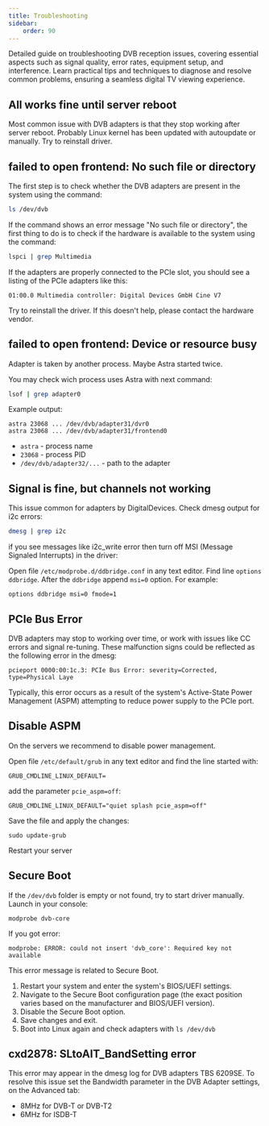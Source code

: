 ```yaml
---
title: Troubleshooting
sidebar:
    order: 90
---
```


Detailed guide on troubleshooting DVB reception issues, covering essential aspects such as signal quality, error rates, equipment setup, and interference. Learn practical tips and techniques to diagnose and resolve common problems, ensuring a seamless digital TV viewing experience.

## All works fine until server reboot

Most common issue with DVB adapters is that they stop working after server reboot.
Probably Linux kernel has been updated with autoupdate or manually.
Try to reinstall driver.

## failed to open frontend: No such file or directory

The first step is to check whether the DVB adapters are present in the system using the command:

```sh
ls /dev/dvb
```

If the command shows an error message "No such file or directory", the first thing to do is to check if the hardware is available to the system using the command:

```sh
lspci | grep Multimedia
```

If the adapters are properly connected to the PCIe slot, you should see a listing of the PCIe adapters like this:

```
01:00.0 Multimedia controller: Digital Devices GmbH Cine V7
```

Try to reinstall the driver. If this doesn't help, please contact the hardware vendor.

## failed to open frontend: Device or resource busy

Adapter is taken by another process. Maybe Astra started twice.

You may check wich process uses Astra with next command:

```sh
lsof | grep adapter0
```

Example output:

```
astra 23068 ... /dev/dvb/adapter31/dvr0
astra 23068 ... /dev/dvb/adapter31/frontend0
```

- `astra` - process name
- `23068` - process PID
- `/dev/dvb/adapter32/...` - path to the adapter

## Signal is fine, but channels not working

This issue common for adapters by DigitalDevices. Check dmesg output for i2c errors:

```sh
dmesg | grep i2c
```

if you see messages like i2c_write error then turn off MSI (Message Signaled Interrupts) in the driver:

Open file `/etc/modprobe.d/ddbridge.conf` in any text editor. Find line `options ddbridge`. After the `ddbridge` append `msi=0` option. For example:

```
options ddbridge msi=0 fmode=1
```

## PCIe Bus Error

DVB adapters may stop to working over time, or work with issues like CC errors and signal re-tuning. These malfunction signs could be reflected as the following error in the dmesg:

```
pcieport 0000:00:1c.3: PCIe Bus Error: severity=Corrected, type=Physical Laye
```

Typically, this error occurs as a result of the system's Active-State Power Management (ASPM) attempting to reduce power supply to the PCIe port.

## Disable ASPM

On the servers we recommend to disable power management.

Open file `/etc/default/grub` in any text editor and find the line started with:

```
GRUB_CMDLINE_LINUX_DEFAULT=
```

add the parameter `pcie_aspm=off`:

```
GRUB_CMDLINE_LINUX_DEFAULT="quiet splash pcie_aspm=off"
```

Save the file and apply the changes:

```
sudo update-grub
```

Restart your server

## Secure Boot

If the `/dev/dvb` folder is empty or not found, try to start driver manually. Launch in your console:

```
modprobe dvb-core
```

If you got error:

```
modprobe: ERROR: could not insert 'dvb_core': Required key not available
```

This error message is related to Secure Boot.

1. Restart your system and enter the system's BIOS/UEFI settings.
2. Navigate to the Secure Boot configuration page (the exact position varies based on the manufacturer and BIOS/UEFI version).
3. Disable the Secure Boot option.
4. Save changes and exit.
5. Boot into Linux again and check adapters with `ls /dev/dvb`

## cxd2878: SLtoAIT_BandSetting error

This error may appear in the dmesg log for DVB adapters TBS 6209SE. To resolve this issue set the Bandwidth parameter in the DVB Adapter settings, on the Advanced tab:

- 8MHz for DVB-T or DVB-T2
- 6MHz for ISDB-T

